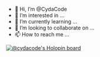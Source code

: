 - 👋 Hi, I’m @CydaCode
- 👀 I’m interested in ...
- 🌱 I’m currently learning ...
- 💞️ I’m looking to collaborate on ...
- 📫 How to reach me ...

<!---
CydaCode/CydaCode is a ✨ special ✨ repository because its `README.md` (this file) appears on your GitHub profile.
You can click the Preview link to take a look at your changes.
--->
[![@cydacode's Holopin board](https://holopin.io/api/user/board?user=cydacode)](https://holopin.io/@cydacode)
